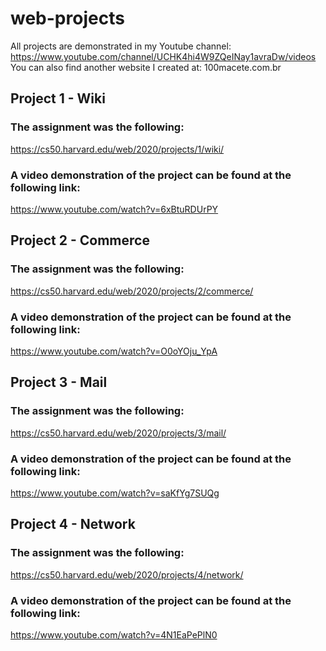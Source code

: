 # web-projects
All projects are demonstrated in my Youtube channel:
https://www.youtube.com/channel/UCHK4hi4W9ZQeINay1avraDw/videos
You can also find another website I created at:
100macete.com.br

## Project 1 - Wiki
### The assignment was the following:
  https://cs50.harvard.edu/web/2020/projects/1/wiki/
### A video demonstration of the project can be found at the following link:
https://www.youtube.com/watch?v=6xBtuRDUrPY


## Project 2 - Commerce
### The assignment was the following:
  https://cs50.harvard.edu/web/2020/projects/2/commerce/
### A video demonstration of the project can be found at the following link:
https://www.youtube.com/watch?v=O0oYOju_YpA


## Project 3 - Mail
### The assignment was the following:
  https://cs50.harvard.edu/web/2020/projects/3/mail/
### A video demonstration of the project can be found at the following link:
https://www.youtube.com/watch?v=saKfYg7SUQg


## Project 4 - Network
### The assignment was the following:
  https://cs50.harvard.edu/web/2020/projects/4/network/
### A video demonstration of the project can be found at the following link:
https://www.youtube.com/watch?v=4N1EaPePlN0
